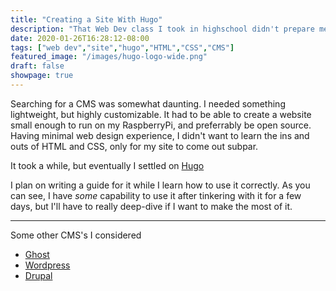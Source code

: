 ```yaml
---
title: "Creating a Site With Hugo"
description: "That Web Dev class I took in highschool didn't prepare me for this"
date: 2020-01-26T16:28:12-08:00
tags: ["web dev","site","hugo","HTML","CSS","CMS"]
featured_image: "/images/hugo-logo-wide.png"
draft: false
showpage: true
---
```


Searching for a CMS was somewhat daunting. I needed something lightweight, but highly customizable. It had to be able to create a website small enough to run on my RaspberryPi, and preferrably be open source.
Having minimal web design experience, I didn't want to learn the ins and outs of HTML and CSS, only for my site to come out subpar.

It took a while, but eventually I settled on [Hugo](https://github.com/gohugoio/hugo)

I plan on writing a guide for it while I learn how to use it correctly. As you can see, I have _some_ capability to use it after tinkering with it for a few days, but I'll have to really deep-dive if I want to make the most of it.

---

Some other CMS's I considered

 - [Ghost](https://github.com/TryGhost/Ghost)
 - [Wordpress](https://wordpress.org/)
 - [Drupal](https://www.drupal.org/)
